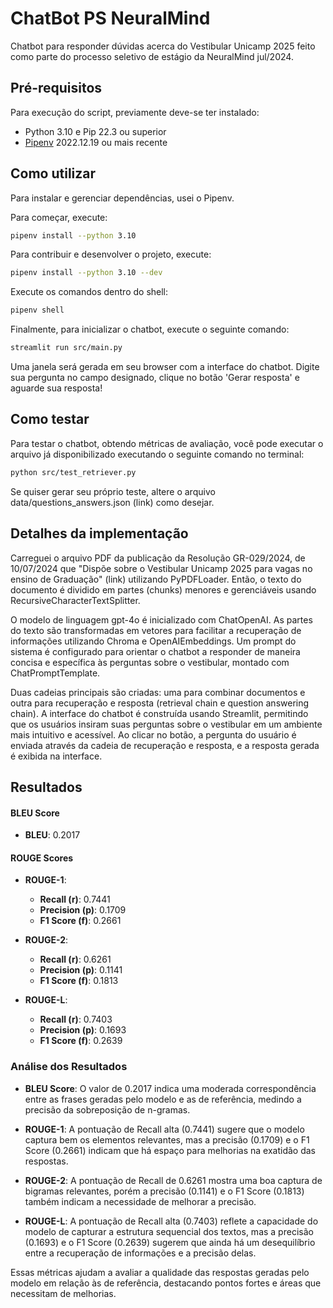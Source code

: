 # ChatBot PS NeuralMind
Chatbot para responder dúvidas acerca do Vestibular Unicamp 2025 feito como parte do processo seletivo de estágio da NeuralMind jul/2024.

## Pré-requisitos

Para execução do script, previamente deve-se ter instalado:
 - Python 3.10 e Pip 22.3 ou superior
 - [Pipenv](https://pipenv.pypa.io/en/latest/#install-pipenv-today) 2022.12.19 ou mais recente

## Como utilizar
Para instalar e gerenciar dependências, usei o Pipenv. 

Para começar, execute:
```bash
pipenv install --python 3.10
```

Para contribuir e desenvolver o projeto, execute:
```bash
pipenv install --python 3.10 --dev
```

Execute os comandos dentro do shell:
```bash
pipenv shell
```

Finalmente, para inicializar o chatbot, execute o seguinte comando:
```bash
streamlit run src/main.py
```

Uma janela será gerada em seu browser com a interface do chatbot. Digite sua pergunta no campo designado, clique no botão 'Gerar resposta' e aguarde sua resposta!

## Como testar

Para testar o chatbot, obtendo métricas de avaliação, você pode executar o arquivo já disponibilizado executando o seguinte comando no terminal:

```bash
python src/test_retriever.py
```

Se quiser gerar seu próprio teste, altere o arquivo data/questions_answers.json (link) como desejar.

## Detalhes da implementação
Carreguei o arquivo PDF da publicação da Resolução GR-029/2024, de 10/07/2024 que "Dispõe sobre o Vestibular Unicamp 2025 para vagas no ensino de Graduação" (link) utilizando PyPDFLoader. Então, o texto do documento é dividido em partes (chunks) menores e gerenciáveis usando RecursiveCharacterTextSplitter.

O modelo de linguagem gpt-4o é inicializado com ChatOpenAI. As partes do texto são transformadas em vetores para facilitar a recuperação de informações utilizando Chroma e OpenAIEmbeddings. Um prompt do sistema é configurado para orientar o chatbot a responder de maneira concisa e específica às perguntas sobre o vestibular, montado com ChatPromptTemplate.

Duas cadeias principais são criadas: uma para combinar documentos e outra para recuperação e resposta (retrieval chain e question answering chain). A interface do chatbot é construída usando Streamlit, permitindo que os usuários insiram suas perguntas sobre o vestibular em um ambiente mais intuitivo e acessível. Ao clicar no botão, a pergunta do usuário é enviada através da cadeia de recuperação e resposta, e a resposta gerada é exibida na interface.

## Resultados

#### BLEU Score
- **BLEU**: 0.2017

#### ROUGE Scores
- **ROUGE-1**:
  - **Recall (r)**: 0.7441
  - **Precision (p)**: 0.1709
  - **F1 Score (f)**: 0.2661

- **ROUGE-2**:
  - **Recall (r)**: 0.6261
  - **Precision (p)**: 0.1141
  - **F1 Score (f)**: 0.1813

- **ROUGE-L**:
  - **Recall (r)**: 0.7403
  - **Precision (p)**: 0.1693
  - **F1 Score (f)**: 0.2639

### Análise dos Resultados
- **BLEU Score**: O valor de 0.2017 indica uma moderada correspondência entre as frases geradas pelo modelo e as de referência, medindo a precisão da sobreposição de n-gramas.
  
- **ROUGE-1**: A pontuação de Recall alta (0.7441) sugere que o modelo captura bem os elementos relevantes, mas a precisão (0.1709) e o F1 Score (0.2661) indicam que há espaço para melhorias na exatidão das respostas.

- **ROUGE-2**: A pontuação de Recall de 0.6261 mostra uma boa captura de bigramas relevantes, porém a precisão (0.1141) e o F1 Score (0.1813) também indicam a necessidade de melhorar a precisão.

- **ROUGE-L**: A pontuação de Recall alta (0.7403) reflete a capacidade do modelo de capturar a estrutura sequencial dos textos, mas a precisão (0.1693) e o F1 Score (0.2639) sugerem que ainda há um desequilíbrio entre a recuperação de informações e a precisão delas.

Essas métricas ajudam a avaliar a qualidade das respostas geradas pelo modelo em relação às de referência, destacando pontos fortes e áreas que necessitam de melhorias.
